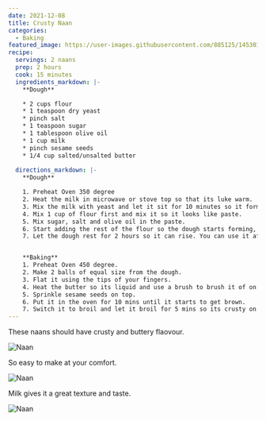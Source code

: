 ```yaml
---
date: 2021-12-08
title: Crusty Naan
categories:
  - Baking
featured_image: https://user-images.githubusercontent.com/885125/145301108-44c87f9a-7283-4d24-a810-cdbece371b51.jpeg
recipe:
  servings: 2 naans
  prep: 2 hours
  cook: 15 minutes
  ingredients_markdown: |-
    **Dough**

    * 2 cups flour
    * 1 teaspoon dry yeast
    * pinch salt
    * 1 teaspoon sugar
    * 1 tablespoon olive oil
    * 1 cup milk
    * pinch sesame seeds
    * 1/4 cup salted/unsalted butter
    
  directions_markdown: |-
    **Dough**

    1. Preheat Oven 350 degree
    2. Heat the milk in microwave or stove top so that its luke warm.
    3. Mix the milk with yeast and let it sit for 10 minutes so it forms bubbles on top.
    4. Mix 1 cup of flour first and mix it so it looks like paste. 
    5. Mix sugar, salt and olive oil in the paste.
    6. Start adding the rest of the flour so the dough starts forming, add flour until the dough starts to get dry.
    7. Let the dough rest for 2 hours so it can rise. You can use it after 1 hour if you are short on time.


    **Baking**
    1. Preheat Oven 450 degree.
    2. Make 2 balls of equal size from the dough. 
    3. Flat it using the tips of your fingers. 
    4. Heat the butter so its liquid and use a brush to brush it of on top of the dough.
    5. Sprinkle sesame seeds on top.
    6. Put it in the oven for 10 mins until it starts to get brown.
    7. Switch it to broil and let it broil for 5 mins so its crusty on the top.
---
```

These naans should have crusty and buttery flaovour. 

![Naan](https://user-images.githubusercontent.com/885125/145301215-de9926c3-3f98-4349-8bd3-b2f00c46675a.jpeg)

So easy to make at your comfort.

![Naan](https://images.unsplash.com/photo-1420730614543-e39f93134b0d?w=1560&h=940&fit=crop)

Milk gives it a great texture and taste.

![Naan](https://user-images.githubusercontent.com/885125/145301243-21b0c286-9e02-4f7c-b497-a05bd9847f58.jpeg)
